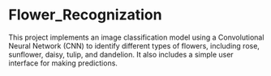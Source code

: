 # Flower_Recognization
This project implements an image classification model using a Convolutional Neural Network (CNN) to identify different types of flowers, including rose, sunflower, daisy, tulip, and dandelion. It also includes a simple user interface for making predictions.

